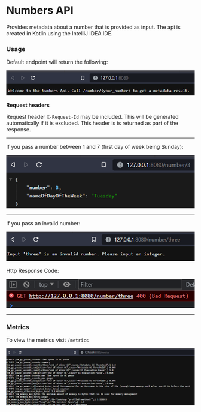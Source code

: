# Numbers API

Provides metadata about a number that is provided as input. The api is created in Kotlin using the IntelliJ IDEA IDE.

### Usage
Default endpoint will return the following:  

![img.png](img.png)

**Request headers**  

Request header `X-Request-Id` may be included. This will be generated automatically if it is excluded. This header is
is returned as part of the response.



---

If you pass a number between 1 and 7 (first day of week being Sunday):  

![img_1.png](img_1.png)

---

If you pass an invalid number:  

![img_3.png](img_3.png)

Http Response Code:  

![img_2.png](img_2.png)

---

### Metrics
To view the metrics visit `/metrics`

![img_4.png](img_4.png)


